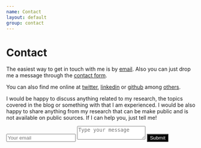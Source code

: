```yaml
---
name: Contact
layout: default
group: contact
---
```


<h1 class="page-header text-center"> Contact </h1>

<p class="text-align: justify">

The easiest way to get in touch with me is by [email]('mailto:sanchezmartinezmelchor@gmail.com). Also you can just drop me a message through the [contact form](#contact-form).


You can also find me online at [twitter](http://twitter.com/melsanm), [linkedin](http://https://www.linkedin.com/in/melchorsanchezmartinez/) or [github](http://github.com/MelchorSanchez) among [others](/bio).


I would be happy to discuss anything related to my research, the topics covered in the blog or something with that I am experienced. I would be also happy to share anything from my research that can be make public and is not available on public sources.  If I can help you, just tell me!
</p>

<form action="https://formspree.io/f/xqkwagda" method="POST" id="contact-form">
 <input type="hidden" name="_subject" value="Contact request from personal website" />
 <input type="email" name="_replyto" placeholder="Your email" required>
 <textarea name="message" placeholder="Type your message" required></textarea>
 <button type="submit" style="background-color:black;color:white">Submit</button>
</form>